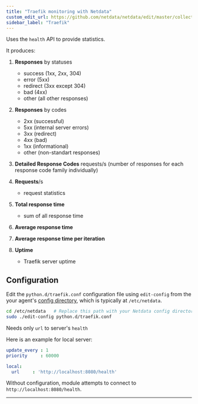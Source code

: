 ```yaml
---
title: "Traefik monitoring with Netdata"
custom_edit_url: https://github.com/netdata/netdata/edit/master/collectors/python.d.plugin/traefik/README.md
sidebar_label: "Traefik"
---
```




Uses the `health` API to provide statistics.

It produces:

1.  **Responses** by statuses

    -   success (1xx, 2xx, 304)
    -   error (5xx)
    -   redirect (3xx except 304)
    -   bad (4xx)
    -   other (all other responses)

2.  **Responses** by codes

    -   2xx (successful)
    -   5xx (internal server errors)
    -   3xx (redirect)
    -   4xx (bad)
    -   1xx (informational)
    -   other (non-standart responses)

3.  **Detailed Response Codes** requests/s (number of responses for each response code family individually)

4.  **Requests**/s

    -   request statistics

5.  **Total response time**

    -   sum of all response time

6.  **Average response time**

7.  **Average response time per iteration**

8.  **Uptime**

    -   Traefik server uptime

## Configuration

Edit the `python.d/traefik.conf` configuration file using `edit-config` from the your agent's [config
directory](agent/step-by-step/step-04.md#find-your-netdataconf-file), which is typically at `/etc/netdata`.

```bash
cd /etc/netdata   # Replace this path with your Netdata config directory, if different
sudo ./edit-config python.d/traefik.conf
```

Needs only `url` to server's `health`

Here is an example for local server:

```yaml
update_every : 1
priority     : 60000

local:
  url     : 'http://localhost:8080/health'
```

Without configuration, module attempts to connect to `http://localhost:8080/health`.

---


